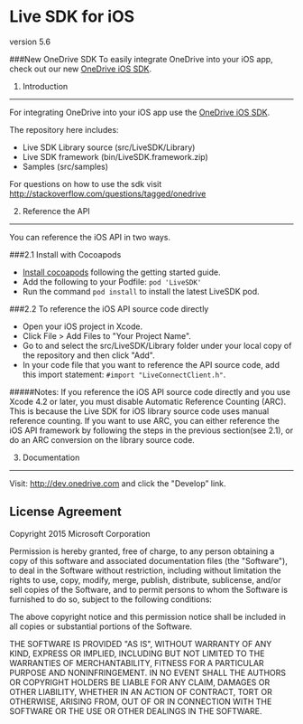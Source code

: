 Live SDK for iOS 
================

version 5.6

###New OneDrive SDK
To easily integrate OneDrive into your iOS app, check out our new [OneDrive iOS SDK](http://github.com/OneDrive/onedrive-sdk-ios).

1. Introduction
---------------

For integrating OneDrive into your iOS app use the [OneDrive iOS SDK](http://github.com/OneDrive/onedrive-sdk-ios).

The repository here includes:
- Live SDK Library source (src/LiveSDK/Library)
- Live SDK framework (bin/LiveSDK.framework.zip)
- Samples (src/samples)

For questions on how to use the sdk visit http://stackoverflow.com/questions/tagged/onedrive

2. Reference the API
--------------------

You can reference the iOS API in two ways.

###2.1 Install with Cocoapods

* [Install cocoapods](http://guides.cocoapods.org/using/getting-started.html) following the getting started guide.
* Add the following to your Podfile: `pod 'LiveSDK'`
* Run the command `pod install` to install the latest LiveSDK pod.

###2.2 To reference the iOS API source code directly

* Open your iOS project in Xcode.
* Click File > Add Files to "Your Project Name".
* Go to and select the src/LiveSDK/Library folder under your local copy of the repository and then click "Add".
* In your code file that you want to reference the API source code, add this import statement: `#import "LiveConnectClient.h"`.

#####Notes:
If you reference the iOS API source code directly and you use Xcode 4.2 or later, you must disable Automatic Reference Counting (ARC). This is because the Live SDK for iOS library source code uses manual reference counting. If you want to use ARC, you can either reference the iOS API framework by following the steps in the previous section(see 2.1), or do an ARC conversion on the library source code. 

3. Documentation
----------------

Visit: http://dev.onedrive.com and click the "Develop” link. 


License Agreement
-----------------

Copyright 2015 Microsoft Corporation

Permission is hereby granted, free of charge, to any person obtaining a copy
of this software and associated documentation files (the "Software"), to deal
in the Software without restriction, including without limitation the rights
to use, copy, modify, merge, publish, distribute, sublicense, and/or sell
copies of the Software, and to permit persons to whom the Software is
furnished to do so, subject to the following conditions:

The above copyright notice and this permission notice shall be included in
all copies or substantial portions of the Software.

THE SOFTWARE IS PROVIDED "AS IS", WITHOUT WARRANTY OF ANY KIND, EXPRESS OR
IMPLIED, INCLUDING BUT NOT LIMITED TO THE WARRANTIES OF MERCHANTABILITY,
FITNESS FOR A PARTICULAR PURPOSE AND NONINFRINGEMENT. IN NO EVENT SHALL THE
AUTHORS OR COPYRIGHT HOLDERS BE LIABLE FOR ANY CLAIM, DAMAGES OR OTHER
LIABILITY, WHETHER IN AN ACTION OF CONTRACT, TORT OR OTHERWISE, ARISING FROM,
OUT OF OR IN CONNECTION WITH THE SOFTWARE OR THE USE OR OTHER DEALINGS IN
THE SOFTWARE.


